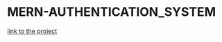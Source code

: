 # MERN-AUTHENTICATION_SYSTEM

[link to the project](https://github.com/Aarya06/MERN-Authentication-System)